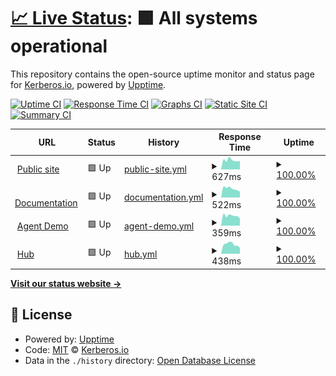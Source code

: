 # [📈 Live Status](https://status.kerberos.io): <!--live status--> **🟩 All systems operational**

This repository contains the open-source uptime monitor and status page for [Kerberos.io](https://kerberos.io), powered by [Upptime](https://github.com/upptime/upptime).

[![Uptime CI](https://github.com/kerberos-io/upptime/workflows/Uptime%20CI/badge.svg)](https://github.com/kerberos-io/upptime/actions?query=workflow%3A%22Uptime+CI%22)
[![Response Time CI](https://github.com/kerberos-io/upptime/workflows/Response%20Time%20CI/badge.svg)](https://github.com/kerberos-io/upptime/actions?query=workflow%3A%22Response+Time+CI%22)
[![Graphs CI](https://github.com/kerberos-io/upptime/workflows/Graphs%20CI/badge.svg)](https://github.com/kerberos-io/upptime/actions?query=workflow%3A%22Graphs+CI%22)
[![Static Site CI](https://github.com/kerberos-io/upptime/workflows/Static%20Site%20CI/badge.svg)](https://github.com/kerberos-io/upptime/actions?query=workflow%3A%22Static+Site+CI%22)
[![Summary CI](https://github.com/kerberos-io/upptime/workflows/Summary%20CI/badge.svg)](https://github.com/kerberos-io/upptime/actions?query=workflow%3A%22Summary+CI%22)

<!--start: status pages-->
<!-- This summary is generated by Upptime (https://github.com/upptime/upptime) -->
<!-- Do not edit this manually, your changes will be overwritten -->
<!-- prettier-ignore -->
| URL | Status | History | Response Time | Uptime |
| --- | ------ | ------- | ------------- | ------ |
| <img alt="" src="https://icons.duckduckgo.com/ip3/kerberos.io.ico" height="13"> [Public site](https://kerberos.io) | 🟩 Up | [public-site.yml](https://github.com/kerberos-io/upptime/commits/HEAD/history/public-site.yml) | <details><summary><img alt="Response time graph" src="./graphs/public-site/response-time-week.png" height="20"> 627ms</summary><br><a href="https://status.kerberos.io/history/public-site"><img alt="Response time 621" src="https://img.shields.io/endpoint?url=https%3A%2F%2Fraw.githubusercontent.com%2Fkerberos-io%2Fupptime%2FHEAD%2Fapi%2Fpublic-site%2Fresponse-time.json"></a><br><a href="https://status.kerberos.io/history/public-site"><img alt="24-hour response time 534" src="https://img.shields.io/endpoint?url=https%3A%2F%2Fraw.githubusercontent.com%2Fkerberos-io%2Fupptime%2FHEAD%2Fapi%2Fpublic-site%2Fresponse-time-day.json"></a><br><a href="https://status.kerberos.io/history/public-site"><img alt="7-day response time 627" src="https://img.shields.io/endpoint?url=https%3A%2F%2Fraw.githubusercontent.com%2Fkerberos-io%2Fupptime%2FHEAD%2Fapi%2Fpublic-site%2Fresponse-time-week.json"></a><br><a href="https://status.kerberos.io/history/public-site"><img alt="30-day response time 606" src="https://img.shields.io/endpoint?url=https%3A%2F%2Fraw.githubusercontent.com%2Fkerberos-io%2Fupptime%2FHEAD%2Fapi%2Fpublic-site%2Fresponse-time-month.json"></a><br><a href="https://status.kerberos.io/history/public-site"><img alt="1-year response time 624" src="https://img.shields.io/endpoint?url=https%3A%2F%2Fraw.githubusercontent.com%2Fkerberos-io%2Fupptime%2FHEAD%2Fapi%2Fpublic-site%2Fresponse-time-year.json"></a></details> | <details><summary><a href="https://status.kerberos.io/history/public-site">100.00%</a></summary><a href="https://status.kerberos.io/history/public-site"><img alt="All-time uptime 99.96%" src="https://img.shields.io/endpoint?url=https%3A%2F%2Fraw.githubusercontent.com%2Fkerberos-io%2Fupptime%2FHEAD%2Fapi%2Fpublic-site%2Fuptime.json"></a><br><a href="https://status.kerberos.io/history/public-site"><img alt="24-hour uptime 100.00%" src="https://img.shields.io/endpoint?url=https%3A%2F%2Fraw.githubusercontent.com%2Fkerberos-io%2Fupptime%2FHEAD%2Fapi%2Fpublic-site%2Fuptime-day.json"></a><br><a href="https://status.kerberos.io/history/public-site"><img alt="7-day uptime 100.00%" src="https://img.shields.io/endpoint?url=https%3A%2F%2Fraw.githubusercontent.com%2Fkerberos-io%2Fupptime%2FHEAD%2Fapi%2Fpublic-site%2Fuptime-week.json"></a><br><a href="https://status.kerberos.io/history/public-site"><img alt="30-day uptime 100.00%" src="https://img.shields.io/endpoint?url=https%3A%2F%2Fraw.githubusercontent.com%2Fkerberos-io%2Fupptime%2FHEAD%2Fapi%2Fpublic-site%2Fuptime-month.json"></a><br><a href="https://status.kerberos.io/history/public-site"><img alt="1-year uptime 99.92%" src="https://img.shields.io/endpoint?url=https%3A%2F%2Fraw.githubusercontent.com%2Fkerberos-io%2Fupptime%2FHEAD%2Fapi%2Fpublic-site%2Fuptime-year.json"></a></details>
| <img alt="" src="https://icons.duckduckgo.com/ip3/doc.kerberos.io.ico" height="13"> [Documentation](https://doc.kerberos.io) | 🟩 Up | [documentation.yml](https://github.com/kerberos-io/upptime/commits/HEAD/history/documentation.yml) | <details><summary><img alt="Response time graph" src="./graphs/documentation/response-time-week.png" height="20"> 522ms</summary><br><a href="https://status.kerberos.io/history/documentation"><img alt="Response time 500" src="https://img.shields.io/endpoint?url=https%3A%2F%2Fraw.githubusercontent.com%2Fkerberos-io%2Fupptime%2FHEAD%2Fapi%2Fdocumentation%2Fresponse-time.json"></a><br><a href="https://status.kerberos.io/history/documentation"><img alt="24-hour response time 498" src="https://img.shields.io/endpoint?url=https%3A%2F%2Fraw.githubusercontent.com%2Fkerberos-io%2Fupptime%2FHEAD%2Fapi%2Fdocumentation%2Fresponse-time-day.json"></a><br><a href="https://status.kerberos.io/history/documentation"><img alt="7-day response time 522" src="https://img.shields.io/endpoint?url=https%3A%2F%2Fraw.githubusercontent.com%2Fkerberos-io%2Fupptime%2FHEAD%2Fapi%2Fdocumentation%2Fresponse-time-week.json"></a><br><a href="https://status.kerberos.io/history/documentation"><img alt="30-day response time 510" src="https://img.shields.io/endpoint?url=https%3A%2F%2Fraw.githubusercontent.com%2Fkerberos-io%2Fupptime%2FHEAD%2Fapi%2Fdocumentation%2Fresponse-time-month.json"></a><br><a href="https://status.kerberos.io/history/documentation"><img alt="1-year response time 507" src="https://img.shields.io/endpoint?url=https%3A%2F%2Fraw.githubusercontent.com%2Fkerberos-io%2Fupptime%2FHEAD%2Fapi%2Fdocumentation%2Fresponse-time-year.json"></a></details> | <details><summary><a href="https://status.kerberos.io/history/documentation">100.00%</a></summary><a href="https://status.kerberos.io/history/documentation"><img alt="All-time uptime 99.96%" src="https://img.shields.io/endpoint?url=https%3A%2F%2Fraw.githubusercontent.com%2Fkerberos-io%2Fupptime%2FHEAD%2Fapi%2Fdocumentation%2Fuptime.json"></a><br><a href="https://status.kerberos.io/history/documentation"><img alt="24-hour uptime 100.00%" src="https://img.shields.io/endpoint?url=https%3A%2F%2Fraw.githubusercontent.com%2Fkerberos-io%2Fupptime%2FHEAD%2Fapi%2Fdocumentation%2Fuptime-day.json"></a><br><a href="https://status.kerberos.io/history/documentation"><img alt="7-day uptime 100.00%" src="https://img.shields.io/endpoint?url=https%3A%2F%2Fraw.githubusercontent.com%2Fkerberos-io%2Fupptime%2FHEAD%2Fapi%2Fdocumentation%2Fuptime-week.json"></a><br><a href="https://status.kerberos.io/history/documentation"><img alt="30-day uptime 100.00%" src="https://img.shields.io/endpoint?url=https%3A%2F%2Fraw.githubusercontent.com%2Fkerberos-io%2Fupptime%2FHEAD%2Fapi%2Fdocumentation%2Fuptime-month.json"></a><br><a href="https://status.kerberos.io/history/documentation"><img alt="1-year uptime 99.92%" src="https://img.shields.io/endpoint?url=https%3A%2F%2Fraw.githubusercontent.com%2Fkerberos-io%2Fupptime%2FHEAD%2Fapi%2Fdocumentation%2Fuptime-year.json"></a></details>
| <img alt="" src="https://icons.duckduckgo.com/ip3/demo.kerberos.io.ico" height="13"> [Agent Demo](https://demo.kerberos.io) | 🟩 Up | [agent-demo.yml](https://github.com/kerberos-io/upptime/commits/HEAD/history/agent-demo.yml) | <details><summary><img alt="Response time graph" src="./graphs/agent-demo/response-time-week.png" height="20"> 359ms</summary><br><a href="https://status.kerberos.io/history/agent-demo"><img alt="Response time 403" src="https://img.shields.io/endpoint?url=https%3A%2F%2Fraw.githubusercontent.com%2Fkerberos-io%2Fupptime%2FHEAD%2Fapi%2Fagent-demo%2Fresponse-time.json"></a><br><a href="https://status.kerberos.io/history/agent-demo"><img alt="24-hour response time 301" src="https://img.shields.io/endpoint?url=https%3A%2F%2Fraw.githubusercontent.com%2Fkerberos-io%2Fupptime%2FHEAD%2Fapi%2Fagent-demo%2Fresponse-time-day.json"></a><br><a href="https://status.kerberos.io/history/agent-demo"><img alt="7-day response time 359" src="https://img.shields.io/endpoint?url=https%3A%2F%2Fraw.githubusercontent.com%2Fkerberos-io%2Fupptime%2FHEAD%2Fapi%2Fagent-demo%2Fresponse-time-week.json"></a><br><a href="https://status.kerberos.io/history/agent-demo"><img alt="30-day response time 376" src="https://img.shields.io/endpoint?url=https%3A%2F%2Fraw.githubusercontent.com%2Fkerberos-io%2Fupptime%2FHEAD%2Fapi%2Fagent-demo%2Fresponse-time-month.json"></a><br><a href="https://status.kerberos.io/history/agent-demo"><img alt="1-year response time 391" src="https://img.shields.io/endpoint?url=https%3A%2F%2Fraw.githubusercontent.com%2Fkerberos-io%2Fupptime%2FHEAD%2Fapi%2Fagent-demo%2Fresponse-time-year.json"></a></details> | <details><summary><a href="https://status.kerberos.io/history/agent-demo">100.00%</a></summary><a href="https://status.kerberos.io/history/agent-demo"><img alt="All-time uptime 99.94%" src="https://img.shields.io/endpoint?url=https%3A%2F%2Fraw.githubusercontent.com%2Fkerberos-io%2Fupptime%2FHEAD%2Fapi%2Fagent-demo%2Fuptime.json"></a><br><a href="https://status.kerberos.io/history/agent-demo"><img alt="24-hour uptime 100.00%" src="https://img.shields.io/endpoint?url=https%3A%2F%2Fraw.githubusercontent.com%2Fkerberos-io%2Fupptime%2FHEAD%2Fapi%2Fagent-demo%2Fuptime-day.json"></a><br><a href="https://status.kerberos.io/history/agent-demo"><img alt="7-day uptime 100.00%" src="https://img.shields.io/endpoint?url=https%3A%2F%2Fraw.githubusercontent.com%2Fkerberos-io%2Fupptime%2FHEAD%2Fapi%2Fagent-demo%2Fuptime-week.json"></a><br><a href="https://status.kerberos.io/history/agent-demo"><img alt="30-day uptime 100.00%" src="https://img.shields.io/endpoint?url=https%3A%2F%2Fraw.githubusercontent.com%2Fkerberos-io%2Fupptime%2FHEAD%2Fapi%2Fagent-demo%2Fuptime-month.json"></a><br><a href="https://status.kerberos.io/history/agent-demo"><img alt="1-year uptime 99.92%" src="https://img.shields.io/endpoint?url=https%3A%2F%2Fraw.githubusercontent.com%2Fkerberos-io%2Fupptime%2FHEAD%2Fapi%2Fagent-demo%2Fuptime-year.json"></a></details>
| <img alt="" src="https://icons.duckduckgo.com/ip3/app.kerberos.io.ico" height="13"> [Hub](https://app.kerberos.io) | 🟩 Up | [hub.yml](https://github.com/kerberos-io/upptime/commits/HEAD/history/hub.yml) | <details><summary><img alt="Response time graph" src="./graphs/hub/response-time-week.png" height="20"> 438ms</summary><br><a href="https://status.kerberos.io/history/hub"><img alt="Response time 403" src="https://img.shields.io/endpoint?url=https%3A%2F%2Fraw.githubusercontent.com%2Fkerberos-io%2Fupptime%2FHEAD%2Fapi%2Fhub%2Fresponse-time.json"></a><br><a href="https://status.kerberos.io/history/hub"><img alt="24-hour response time 425" src="https://img.shields.io/endpoint?url=https%3A%2F%2Fraw.githubusercontent.com%2Fkerberos-io%2Fupptime%2FHEAD%2Fapi%2Fhub%2Fresponse-time-day.json"></a><br><a href="https://status.kerberos.io/history/hub"><img alt="7-day response time 438" src="https://img.shields.io/endpoint?url=https%3A%2F%2Fraw.githubusercontent.com%2Fkerberos-io%2Fupptime%2FHEAD%2Fapi%2Fhub%2Fresponse-time-week.json"></a><br><a href="https://status.kerberos.io/history/hub"><img alt="30-day response time 390" src="https://img.shields.io/endpoint?url=https%3A%2F%2Fraw.githubusercontent.com%2Fkerberos-io%2Fupptime%2FHEAD%2Fapi%2Fhub%2Fresponse-time-month.json"></a><br><a href="https://status.kerberos.io/history/hub"><img alt="1-year response time 411" src="https://img.shields.io/endpoint?url=https%3A%2F%2Fraw.githubusercontent.com%2Fkerberos-io%2Fupptime%2FHEAD%2Fapi%2Fhub%2Fresponse-time-year.json"></a></details> | <details><summary><a href="https://status.kerberos.io/history/hub">100.00%</a></summary><a href="https://status.kerberos.io/history/hub"><img alt="All-time uptime 100.00%" src="https://img.shields.io/endpoint?url=https%3A%2F%2Fraw.githubusercontent.com%2Fkerberos-io%2Fupptime%2FHEAD%2Fapi%2Fhub%2Fuptime.json"></a><br><a href="https://status.kerberos.io/history/hub"><img alt="24-hour uptime 100.00%" src="https://img.shields.io/endpoint?url=https%3A%2F%2Fraw.githubusercontent.com%2Fkerberos-io%2Fupptime%2FHEAD%2Fapi%2Fhub%2Fuptime-day.json"></a><br><a href="https://status.kerberos.io/history/hub"><img alt="7-day uptime 100.00%" src="https://img.shields.io/endpoint?url=https%3A%2F%2Fraw.githubusercontent.com%2Fkerberos-io%2Fupptime%2FHEAD%2Fapi%2Fhub%2Fuptime-week.json"></a><br><a href="https://status.kerberos.io/history/hub"><img alt="30-day uptime 100.00%" src="https://img.shields.io/endpoint?url=https%3A%2F%2Fraw.githubusercontent.com%2Fkerberos-io%2Fupptime%2FHEAD%2Fapi%2Fhub%2Fuptime-month.json"></a><br><a href="https://status.kerberos.io/history/hub"><img alt="1-year uptime 100.00%" src="https://img.shields.io/endpoint?url=https%3A%2F%2Fraw.githubusercontent.com%2Fkerberos-io%2Fupptime%2FHEAD%2Fapi%2Fhub%2Fuptime-year.json"></a></details>

<!--end: status pages-->

[**Visit our status website →**](https://status.kerberos.io)

## 📄 License

- Powered by: [Upptime](https://github.com/upptime/upptime)
- Code: [MIT](./LICENSE) © [Kerberos.io](https://kerberos.io)
- Data in the `./history` directory: [Open Database License](https://opendatacommons.org/licenses/odbl/1-0/)
